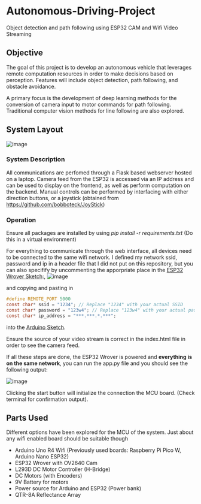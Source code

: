 # Autonomous-Driving-Project

Object detection and path following using ESP32 CAM and Wifi Video Streaming

## Objective

The goal of this project is to develop an autonomous vehicle that leverages remote computation resources in order to make decisions based on perception. Features will include object detection, path following, and obstacle avoidance.

A primary focus is the development of deep learning methods for the conversion of camera input to motor commands for path following. Traditional computer vision methods for line following are also explored.

## System Layout

![image](https://github.com/kpollackhinds/Autonomous-Driving-Project/assets/84944416/dd54ec1e-ce77-4c5b-acd4-9c52f34c6334)

### System Description

All communications are perfomed through a Flask based webserver hosted on a laptop. Camera feed from the ESP32 is accessed via an IP address and can be used to display on the frontend, as well as perform computation on the backend. Manual controls can be performed by interfacing with either direction buttons, or a joystick (obtained from https://github.com/bobboteck/JoyStick)

### Operation

Ensure all packages are installed by using _pip install -r requirements.txt_ (Do this in a virtual environment)

For everything to communicate through the web interface, all devices need to be connected to the same wifi network. I defined my network ssid, password and ip in a header file that I did not put on this repository, but you can also specifify by uncommenting the apporpriate place in the [ESP32 Wrover Sketch](https://github.com/kpollackhinds/Autonomous-Driving-Project/blob/main/ESP32/ESP32_Wrover/Sketch_06.2_As_VideoWebServer/Sketch_06.2_As_VideoWebServer.ino):,
![image](https://github.com/kpollackhinds/Autonomous-Driving-Project/assets/84944416/76c57741-131a-4a2e-855e-2d55293dc023)

and copying and pasting in

```C
#define REMOTE_PORT 5000
const char* ssid = "1234"; // Replace "1234" with your actual SSID
const char* password = "123w4"; // Replace "123w4" with your actual password
const char* ip_address = "***.***.*.***";
```

into the [Arduino Sketch](https://github.com/kpollackhinds/Autonomous-Driving-Project/blob/main/Arduino_wifi/arduino_esp32/main/main.ino).

Ensure the source of your video stream is correct in the index.html file in order to see the camera feed.

If all these steps are done, the ESP32 Wrover is powered and **everything is on the same network**, you can run the app.py file and you should see the following output:

![image](https://github.com/kpollackhinds/Autonomous-Driving-Project/assets/84944416/54fe55ed-eae1-4c08-ae96-d354a7def9e0)

Clicking the start button will initialize the connection the MCU board. (Check terminal for confirmation output).

## Parts Used

Different options have been explored for the MCU of the system. Just about any wifi enabled board should be suitable though

- Arduino Uno R4 Wifi (Previously used boards: Raspberry Pi Pico W, Arduino Nano ESP32)
- ESP32 Wrover with OV2640 Cam
- L293D DC Motor Controller (H-Bridge)
- DC Motors (with Encoders)
- 9V Battery for motors
- Power source for Arduino and ESP32 (Power bank)
- QTR-8A Reflectance Array
